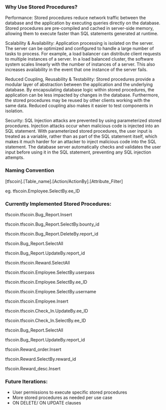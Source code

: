 ### Why Use Stored Procedures?

Performance: Stored procedures reduce network traffic between the database and the application by executing queries directly on the database. Stored procedures are pre-compiled and cached in server-side memory, allowing them to execute faster than SQL statements generated at runtime. 

Scalability & Availability: Application processing is isolated on the server. The server can be optimized and configured to handle a large number of tasks to process. For example, a load balancer can distribute client requests to multiple instances of a server. In a load balanced cluster, the software system scales linearly with the number of instances of a server. This also increases availability in the event that one instance of the server fails. 

Reduced Coupling, Reusability & Testability: Stored procedures provide a modular layer of abstraction between the application and the underlying database. By encapsulating database logic within stored procedures, the application can be less impacted by changes in the database. Furthermore, the stored procedures may be reused by other clients working with the same data. Reduced coupling also makes it easier to test components in isolation.

Security: SQL Injection attacks are prevented by using parameterized stored procedures. Injection attacks occur when malicious code is injected into an SQL statement. With parameterized stored procedures, the user input is treated as a variable, rather than as part of the SQL statement itself, which makes it much harder for an attacker to inject malicious code into the SQL statement. The database server automatically checks and validates the user input before using it in the SQL statement, preventing any SQL injection attempts. 




### Naming Convention

[tfscoin].[Table_name].[Action/ActionBy].[Attribute_Filter]

eg. tfscoin.Employee.SelectBy.ee_ID



### Currently Implemented Stored Procedures:

tfscoin.tfscoin.Bug_Report.Insert

tfscoin.tfscoin.Bug_Report.SelectBy.bounty_id

tfscoin.tfscoin.Bug_Report.DeleteBy.report_id

tfscoin.Bug_Report.SelectAll

tfscoin.Bug_Report.UpdateBy.report_id

tfscoin.tfscoin.Reward.SelectAll

tfscoin.tfscoin.Employee.SelectBy.userpass

tfscoin.tfscoin.Employee.SelectBy.ee_ID

tfscoin.tfscoin.Employee.SelectBy.username

tfscoin.tfscoin.Employee.Insert

tfscoin.tfscoin.Check_In.UpdateBy.ee_ID

tfscoin.tfscoin.Check_In.SelectBy.ee_ID

tfscoin.Bug_Report.SelectAll

tfscoin.Bug_Report.UpdateBy.report_id

tfscoin.Reward_order.Insert

tfscoin.Reward.SelectBy.reward_id

tfscoin.Reward_desc.Insert




### Future Iterations: 
- User permissions to execute specific stored procedures
- More stored procedures as needed per use case
- ON DELETE/ ON UPDATE clauses
